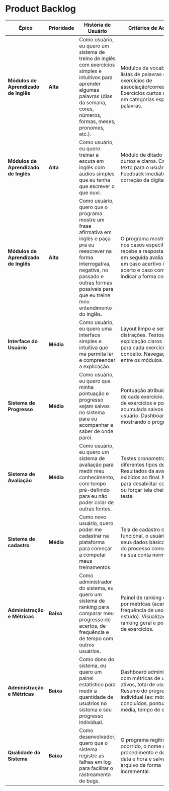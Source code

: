 # Product Backlog

| Épico | Prioridade | História de Usuário | Critérios de Aceitação |
|---|---|---|---|
| **Módulos de Aprendizado de Inglês** | **Alta** | Como usuário, eu quero um sistema de treino de inglês com exercícios simples e intuitivos para aprender algumas palavras (dias da semana, cores, números, formas, meses, pronomes, etc.). | Módulos de vocabulário com listas de palavras e exercícios de associação/correspondência. Exercícios curtos e focados em categorias específicas de palavras. |
| **Módulos de Aprendizado de Inglês** | **Alta** | Como usuário, eu quero treinar a escuta em inglês com áudios simples que eu tenha que escrever o que ouvi. | Módulo de ditado com áudios curtos e claros. Campo de texto para o usuário digitar. Feedback imediato sobre a correção da digitação. |
| **Módulos de Aprendizado de Inglês** | **Alta** | Como usuário, quero que o programa mostre um frase afirmativa em inglês e paça pra eu reescrever na forma interrogativa, negativa, no passado e outras formas possíveis para que eu treine meu entendimento do inglês.| O programa mostra as frases nos casos especificados, recebe a resposta do usuário em seguida avalia a mesma, em caso acertivo informar o acerto e caso contrário indicar a forma correta. |
| **Interface do Usuário** | **Média** | Como usuário, eu quero uma interface simples e intuitiva que me permita ler e compreender a explicação. | Layout limpo e sem distrações. Textos de explicação claros e concisos para cada exercício ou conceito. Navegação fácil entre os módulos. |
| **Sistema de Progresso** | **Média** | Como usuário, eu quero que minha pontuação e progresso sejam salvos no sistema para eu acompanhar e saber de onde parei. | Pontuação atribuída ao final de cada exercício. Histórico de exercícios e pontuação acumulada salvos por usuário. Dashboard pessoal mostrando o progresso. |
| **Sistema de Avaliação** | **Média** | Como usuário, eu quero um sistema de avaliação para medir meu conhecimento, com tempo pré-definido para eu não poder colar de outras fontes. | Testes cronometrados com diferentes tipos de questões. Resultados da avaliação exibidos ao final. Mecanismo para desabilitar copiar/colar ou forçar tela cheia durante o teste. |
| **Sistema de cadastro** | **Média** | Como novo usuário, quero poder me cadastrar na plataforma para começar a computar meus treinamentos. | Tela de cadastro de usuário funcional, o usuário insere seus dados básicos e ao final do processo consegue logar na sua conta normalmente |
| **Administração e Métricas** | **Baixa** | Como administrador do sistema, eu quero um sistema de ranking para comparar meu progresso de acertos, de frequência e de tempo com outros usuários. | Painel de ranking com filtros por métricas (acertos, frequência de uso, tempo de estudo). Visualização do ranking geral e por categoria de exercícios. |
| **Administração e Métricas** | **Baixa** | Como dono do sistema, eu quero um painel estatístico para medir a quantidade de usuários no sistema e seu progresso individual. | Dashboard administrativo com métricas de usuários ativos, total de usuários. Resumo do progresso individual (ex: módulos concluídos, pontuação média, tempo de estudo). |
| **Qualidade do Sistema** | **Baixa** | Como desenvolvedor, quero que o sistema registre as falhas em log para facilitar o rastreamento de bugs. | O programa regitra o erro ocorrido, o nome do procedimento e do módulo, a data e hora e salva em arquivo de forma incremental. |
